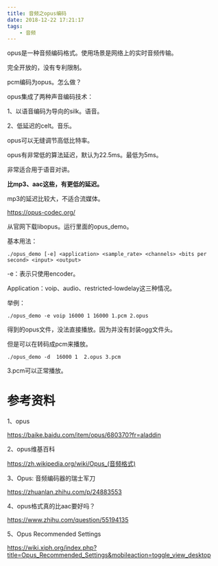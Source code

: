 ```yaml
---
title: 音频之opus编码
date: 2018-12-22 17:21:17
tags:
	- 音频
---
```






opus是一种音频编码格式。使用场景是网络上的实时音频传输。

完全开放的，没有专利限制。



pcm编码为opus。怎么做？



opus集成了两种声音编码技术：

1、以语音编码为导向的silk。语音。

2、低延迟的celt。音乐。

opus可以无缝调节高低比特率。

opus有非常低的算法延迟，默认为22.5ms。最低为5ms。

非常适合用于语音对讲。

**比mp3、aac这些，有更低的延迟。**

mp3的延迟比较大，不适合流媒体。



https://opus-codec.org/

从官网下载libopus。运行里面的opus_demo。

基本用法：

```
./opus_demo [-e] <application> <sample_rate> <channels> <bits per second> <input> <output>
```

-e：表示只使用encoder。

Application：voip、audio、restricted-lowdelay这三种情况。

举例：

```
./opus_demo -e voip 16000 1 16000 1.pcm 2.opus
```

得到的opus文件，没法直接播放。因为并没有封装ogg文件头。

但是可以在转码成pcm来播放。

```
./opus_demo -d  16000 1  2.opus 3.pcm
```

3.pcm可以正常播放。





# 参考资料

1、opus

https://baike.baidu.com/item/opus/680370?fr=aladdin

2、opus维基百科

https://zh.wikipedia.org/wiki/Opus_(音频格式)

3、Opus: 音频编码器的瑞士军刀

https://zhuanlan.zhihu.com/p/24883553

4、opus格式真的比aac要好吗？

https://www.zhihu.com/question/55194135

5、Opus Recommended Settings

https://wiki.xiph.org/index.php?title=Opus_Recommended_Settings&mobileaction=toggle_view_desktop